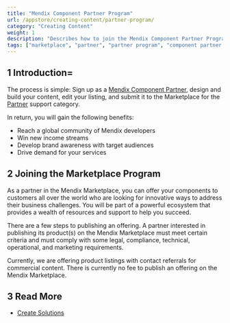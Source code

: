 ```yaml
---
title: "Mendix Component Partner Program"
url: /appstore/creating-content/partner-program/
category: "Creating Content"
weight: 1
description: "Describes how to join the Mendix Component Partner Program to promote your content in the Mendix Marketplace."
tags: ["marketplace", "partner", "partner program", "component partner program", "component"]
---
```


## 1 Introduction=

The process is simple: Sign up as a [Mendix Component Partner](https://www.mendix.com/partners/become-a-partner/component-partner/), design and build your content, edit your listing, and submit it to the Marketplace for the [Partner](/appstore/general/app-store-content-support/#category) support category.

In return, you will gain the following benefits:

* Reach a global community of Mendix developers
* Win new income streams
* Develop brand awareness with target audiences
* Drive demand for your services

## 2 Joining the Marketplace Program

As a partner in the Mendix Marketplace, you can offer your components to customers all over the world who are looking for innovative ways to address their business challenges. You will be part of a powerful ecosystem that provides a wealth of resources and support to help you succeed. 

There are a few steps to publishing an offering. A partner interested in publishing its product(s) on the Mendix Marketplace must meet certain criteria and must comply with some legal, compliance, technical, operational, and marketing requirements.

Currently, we are offering product listings with contact referrals for commercial content. There is currently no fee to publish an offering on the Mendix Marketplace.

## 3 Read More

* [Create Solutions](/appstore/creating-content/sol-solutions-guide/)
